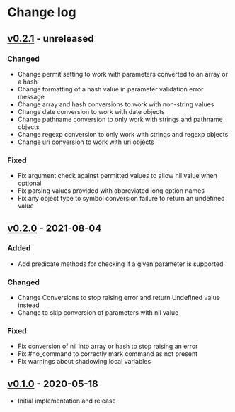 # Change log

## [v0.2.1] - unreleased

### Changed
* Change permit setting to work with parameters converted to an array or a hash
* Change formatting of a hash value in parameter validation error message
* Change array and hash conversions to work with non-string values
* Change date conversion to work with date objects
* Change pathname conversion to only work with strings and pathname objects
* Change regexp conversion to only work with strings and regexp objects
* Change uri conversion to work with uri objects

### Fixed
* Fix argument check against permitted values to allow nil value when optional
* Fix parsing values provided with abbreviated long option names
* Fix any object type to symbol conversion failure to return an undefined value

## [v0.2.0] - 2021-08-04

### Added
* Add predicate methods for checking if a given parameter is supported

### Changed
* Change Conversions to stop raising error and return Undefined value instead
* Change to skip conversion of parameters with nil value

### Fixed
* Fix conversion of nil into array or hash to stop raising an error
* Fix #no_command to correctly mark command as not present
* Fix warnings about shadowing local variables

## [v0.1.0] - 2020-05-18

* Initial implementation and release

[v0.2.1]: https://github.com/piotrmurach/tty-option/compare/v0.2.0...v0.2.1
[v0.2.0]: https://github.com/piotrmurach/tty-option/compare/v0.1.0...v0.2.0
[v0.1.0]: https://github.com/piotrmurach/tty-option/compare/95179f0...v0.1.0
